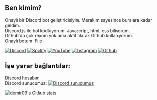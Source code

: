 ## Ben kimim?
Onaylı bir Discord bot geliştiricisiyim. Merakım sayesinde buralara kadar geldim.
<br>
Discord.js ile bot kodluyorum. Javascript, html, css biliyorum.
<br>
Github'da çok repom yok ama aktif olarak Github kullanıyorum.
<br>
Onaylı botum: [Fire](https://top.gg/bot/732144670150361190)
<br>

[![Discord](https://img.shields.io/badge/discord%20-7289DA.svg?&style=for-the-badge&logo=discord&logoColor=white)](sociallink)
[![Spotify](https://img.shields.io/badge/Spotify%20-1ed760.svg?&style=for-the-badge&logo=spotify&logoColor=white)](sociallink)
[![YouTube](https://img.shields.io/badge/youtube%20-ff0000.svg?&style=for-the-badge&logo=youtube&logoColor=white)](sociallink)
[![Instagram](https://img.shields.io/badge/INSTAGRAM%20-DC3175.svg?&style=for-the-badge&logo=instagram&logoColor=white)](sociallink)
[![Github](https://img.shields.io/badge/GitHub%20-191717.svg?&style=for-the-badge&logo=github&logoColor=white)](sociallink)

## İşe yarar bağlantılar:
[Discord hesabım](https://discord.com/users/687003011934846979)
<br>
Discord sunucumuz: [![Discord sunucumuz](https://img.shields.io/discord/805844177605623869?color=7289da&logo=discord&logoColor=white)](https://galaxydev.tk/saturn)

[![demir09's Github stats](https://github-readme-stats.vercel.app/api?username=demir09&show_icons=true&theme=radical)](#i̇şe-yarar-bağlantılar)
